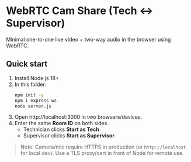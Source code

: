 # WebRTC Cam Share (Tech ↔ Supervisor)

Minimal one-to-one live video + two-way audio in the browser using WebRTC.

## Quick start

1) Install Node.js 18+
2) In this folder:
   ```bash
   npm init -y
   npm i express ws
   node server.js
   ```
3) Open http://localhost:3000 in two browsers/devices.
4) Enter the same **Room ID** on both sides.
   - Technician clicks **Start as Tech**
   - Supervisor clicks **Start as Supervisor**

> Note: Camera/mic require HTTPS in production (or `http://localhost` for local dev). Use a TLS proxy/cert in front of Node for remote use.
